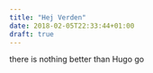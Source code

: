 ```yaml
---
title: "Hej Verden"
date: 2018-02-05T22:33:44+01:00
draft: true
---
```


there is nothing better than Hugo go
